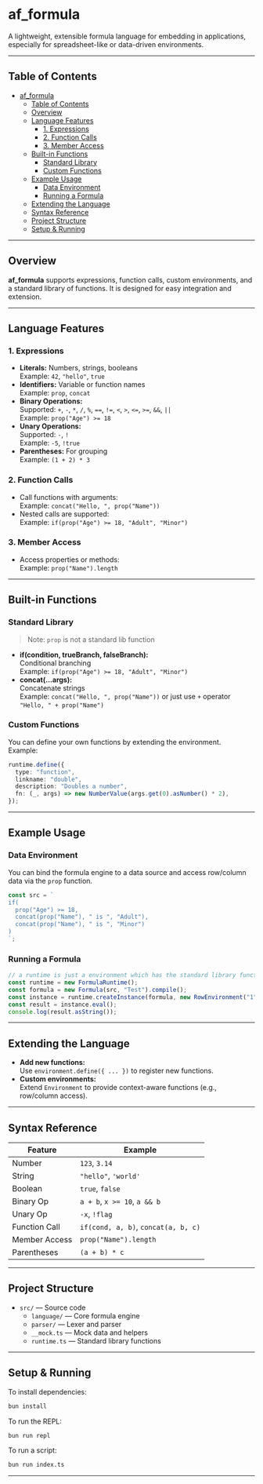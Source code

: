 # af_formula

A lightweight, extensible formula language for embedding in applications, especially for spreadsheet-like or data-driven environments.

---

## Table of Contents
- [af\_formula](#af_formula)
  - [Table of Contents](#table-of-contents)
  - [Overview](#overview)
  - [Language Features](#language-features)
    - [1. Expressions](#1-expressions)
    - [2. Function Calls](#2-function-calls)
    - [3. Member Access](#3-member-access)
  - [Built-in Functions](#built-in-functions)
    - [Standard Library](#standard-library)
    - [Custom Functions](#custom-functions)
  - [Example Usage](#example-usage)
    - [Data Environment](#data-environment)
    - [Running a Formula](#running-a-formula)
  - [Extending the Language](#extending-the-language)
  - [Syntax Reference](#syntax-reference)
  - [Project Structure](#project-structure)
  - [Setup \& Running](#setup--running)

---

## Overview

**af_formula** supports expressions, function calls, custom environments, and a standard library of functions. It is designed for easy integration and extension.

---

## Language Features

### 1. Expressions
- **Literals:** Numbers, strings, booleans  
  Example: `42`, `"hello"`, `true`
- **Identifiers:** Variable or function names  
  Example: `prop`, `concat`
- **Binary Operations:**  
  Supported: `+`, `-`, `*`, `/`, `%`, `==`, `!=`, `<`, `>`, `<=`, `>=`, `&&`, `||`  
  Example: `prop("Age") >= 18`
- **Unary Operations:**  
  Supported: `-`, `!`  
  Example: `-5`, `!true`
- **Parentheses:** For grouping  
  Example: `(1 + 2) * 3`

### 2. Function Calls
- Call functions with arguments:  
  Example: `concat("Hello, ", prop("Name"))`
- Nested calls are supported:  
  Example: `if(prop("Age") >= 18, "Adult", "Minor")`

### 3. Member Access
- Access properties or methods:  
  Example: `prop("Name").length`

---

## Built-in Functions

### Standard Library
> Note: `prop` is not a standard lib function
- **if(condition, trueBranch, falseBranch):**  
  Conditional branching  
  Example: `if(prop("Age") >= 18, "Adult", "Minor")`
- **concat(...args):**  
  Concatenate strings  
  Example: `concat("Hello, ", prop("Name"))` 
  or just use `+` operator `"Hello, " + prop("Name")`

### Custom Functions
You can define your own functions by extending the environment.  
Example:
```ts
runtime.define({
  type: "function",
  linkname: "double",
  description: "Doubles a number",
  fn: (_, args) => new NumberValue(args.get(0).asNumber() * 2),
});
```
---

## Example Usage

### Data Environment
You can bind the formula engine to a data source and access row/column data via the `prop` function.

```ts
const src = `
if(
  prop("Age") >= 18, 
  concat(prop("Name"), " is ", "Adult"),
  concat(prop("Name"), " is ", "Minor")
)
`;
```

### Running a Formula

```ts
// a runtime is just a environment which has the standard library functions
const runtime = new FormulaRuntime(); 
const formula = new Formula(src, "Test").compile();
const instance = runtime.createInstance(formula, new RowEnvironment("1", sourceEnv));
const result = instance.eval();
console.log(result.asString());
```

---

## Extending the Language

- **Add new functions:**  
  Use `environment.define({ ... })` to register new functions.
- **Custom environments:**  
  Extend `Environment` to provide context-aware functions (e.g., row/column access).

---

## Syntax Reference

| Feature         | Example                                 |
|-----------------|-----------------------------------------|
| Number          | `123`, `3.14`                           |
| String          | `"hello"`, `'world'`                    |
| Boolean         | `true`, `false`                         |
| Binary Op       | `a + b`, `x >= 10`, `a && b`            |
| Unary Op        | `-x`, `!flag`                           |
| Function Call   | `if(cond, a, b)`, `concat(a, b, c)`     |
| Member Access   | `prop("Name").length`                  |
| Parentheses     | `(a + b) * c`                           |

---

## Project Structure

- `src/` — Source code
  - `language/` — Core formula engine
  - `parser/` — Lexer and parser
  - `__mock.ts` — Mock data and helpers
  - `runtime.ts` — Standard library functions

---

## Setup & Running

To install dependencies:

```bash
bun install
```

To run the REPL:

```bash
bun run repl 
```

To run a script:
```bash
bun run index.ts
```


---
